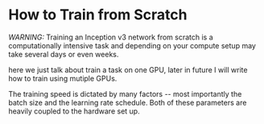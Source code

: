 # How to Train from Scratch

*WARNING:* Training an Inception v3 network from scratch is a computationally intensive task and depending on your compute setup may take several days or even weeks.

here we just talk about train a task on one GPU, later in future I will write how to train using mutiple GPUs. 

The training speed is dictated by many factors -- most importantly the batch size and the learning rate schedule. Both of these parameters are heavily coupled to the hardware set up.
